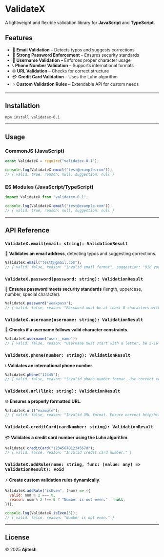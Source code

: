 # **ValidateX**  

A lightweight and flexible validation library for **JavaScript** and **TypeScript**.  

## **Features**  

- 📧 **Email Validation** – Detects typos and suggests corrections  
- 🔐 **Strong Password Enforcement** – Ensures security standards  
- 👤 **Username Validation** – Enforces proper character usage  
- 📞 **Phone Number Validation** – Supports international formats  
- 🌐 **URL Validation** – Checks for correct structure  
- 💳 **Credit Card Validation** – Uses the Luhn algorithm  
- ⚡ **Custom Validation Rules** – Extendable API for custom needs  

---

## **Installation**  

```sh
npm install validatex-0.1
```

---

## **Usage**  

### **CommonJS (JavaScript)**  
```js
const ValidateX = require("validatex-0.1");

console.log(ValidateX.email("test@example.com")); 
// { valid: true, reason: null, suggestion: null }
```

### **ES Modules (JavaScript/TypeScript)**  
```ts
import ValidateX from "validatex-0.1";

console.log(ValidateX.email("test@example.com")); 
// { valid: true, reason: null, suggestion: null }
```

---

## **API Reference**  

### `ValidateX.email(email: string): ValidationResult`  
📧 **Validates an email address**, detecting typos and suggesting corrections.  
```js
ValidateX.email("test@@gmail.com"); 
// { valid: false, reason: "Invalid email format", suggestion: "Did you mean test@gmail.com?" }
```

### `ValidateX.password(password: string): ValidationResult`  
🔐 **Ensures password meets security standards** (length, uppercase, number, special character).  
```js
ValidateX.password("weakpass"); 
// { valid: false, reason: "Password must be at least 8 characters with uppercase, lowercase, number, and special character." }
```

### `ValidateX.username(username: string): ValidationResult`  
👤 **Checks if a username follows valid character constraints**.  
```js
ValidateX.username("user__name"); 
// { valid: false, reason: "Username must start with a letter, be 3-16 characters long, and contain only letters, numbers, or single underscores." }
```

### `ValidateX.phone(number: string): ValidationResult`  
📞 **Validates an international phone number**.  
```js
ValidateX.phone("12345"); 
// { valid: false, reason: "Invalid phone number format. Use correct country code if needed." }
```

### `ValidateX.url(link: string): ValidationResult`  
🌐 **Ensures a properly formatted URL**.  
```js
ValidateX.url("example"); 
// { valid: false, reason: "Invalid URL format. Ensure correct http/https structure." }
```

### `ValidateX.creditCard(cardNumber: string): ValidationResult`  
💳 **Validates a credit card number using the Luhn algorithm**.  
```js
ValidateX.creditCard("1234567812345678"); 
// { valid: false, reason: "Invalid credit card number." }
```

### `ValidateX.addRule(name: string, func: (value: any) => ValidationResult): void`  
⚡ **Create custom validation rules dynamically**.  
```js
ValidateX.addRule("isEven", (num) => ({
  valid: num % 2 === 0,
  reason: num % 2 !== 0 ? "Number is not even." : null,
}));

console.log(ValidateX.isEven(5)); 
// { valid: false, reason: "Number is not even." }
```

---

## **License**  
© 2025 **Ajitesh** 